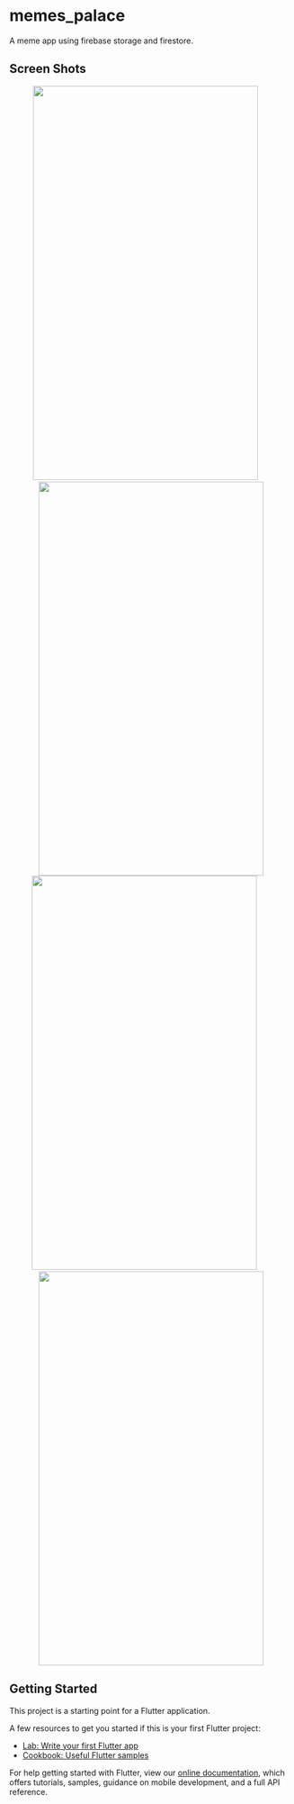 # memes_palace

A meme app using firebase storage and firestore.

## Screen Shots

<p float="left" align="middle">
<img src="https://user-images.githubusercontent.com/38713396/77583988-d48fcb80-6f03-11ea-89e8-1a82d6ff0859.jpg" width="400" height="700">&nbsp&nbsp&nbsp&nbsp&nbsp
<img src="https://user-images.githubusercontent.com/38713396/77581838-3f3f0800-6f00-11ea-9e73-0799e8c30efc.jpg" width="400" height="700">
<img src="https://user-images.githubusercontent.com/38713396/77582101-a361cc00-6f00-11ea-8123-626803346ba8.jpg" width="400" height="700">
&nbsp&nbsp&nbsp&nbsp&nbsp

<img src="https://user-images.githubusercontent.com/38713396/77581978-757c8780-6f00-11ea-9ae6-07a451016698.jpg" width="400" height="700">
</p>


## Getting Started

This project is a starting point for a Flutter application.

A few resources to get you started if this is your first Flutter project:

- [Lab: Write your first Flutter app](https://flutter.dev/docs/get-started/codelab)
- [Cookbook: Useful Flutter samples](https://flutter.dev/docs/cookbook)

For help getting started with Flutter, view our
[online documentation](https://flutter.dev/docs), which offers tutorials,
samples, guidance on mobile development, and a full API reference.
